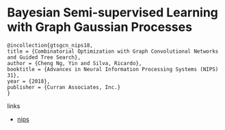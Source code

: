 # Bayesian Semi-supervised Learning with Graph Gaussian Processes

```
@incollection{gtsgcn_nips18,
title = {Combinatorial Optimization with Graph Convolutional Networks and Guided Tree Search},
author = {Cheng Ng, Yin and Silva, Ricardo},
booktitle = {Advances in Neural Information Processing Systems (NIPS) 31},
year = {2018},
publisher = {Curran Associates, Inc.}
}
```

links
- [nips](https://nips.cc/Conferences/2018/Schedule?showEvent=11182)
